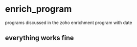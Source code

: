 # enrich_program

programs discussed in the zoho enrichment program with date

## everything works fine
